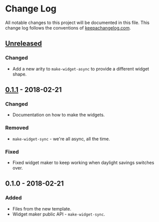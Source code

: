 # Change Log
All notable changes to this project will be documented in this file. This change log follows the conventions of [keepachangelog.com](http://keepachangelog.com/).

## [Unreleased]
### Changed
- Add a new arity to `make-widget-async` to provide a different widget shape.

## [0.1.1] - 2018-02-21
### Changed
- Documentation on how to make the widgets.

### Removed
- `make-widget-sync` - we're all async, all the time.

### Fixed
- Fixed widget maker to keep working when daylight savings switches over.

## 0.1.0 - 2018-02-21
### Added
- Files from the new template.
- Widget maker public API - `make-widget-sync`.

[Unreleased]: https://github.com/your-name/wordcount/compare/0.1.1...HEAD
[0.1.1]: https://github.com/your-name/wordcount/compare/0.1.0...0.1.1
